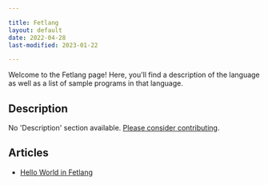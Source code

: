 ```yaml
---

title: Fetlang
layout: default
date: 2022-04-28
last-modified: 2023-01-22

---
```


Welcome to the Fetlang page! Here, you'll find a description of the language as well as a list of sample programs in that language.

## Description

No 'Description' section available. [Please consider contributing](https://github.com/TheRenegadeCoder/sample-programs-website).

## Articles

- [Hello World in Fetlang](https://sampleprograms.io/projects/hello-world/fetlang)